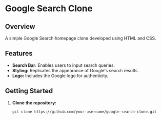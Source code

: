 # Google Search Clone

## Overview

A simple Google Search homepage clone developed using HTML and CSS.

## Features

- **Search Bar:** Enables users to input search queries.
- **Styling:** Replicates the appearance of Google's search results.
- **Logo:** Includes the Google logo for authenticity.

## Getting Started

1. **Clone the repository:**
   ```bash
   git clone https://github.com/your-username/google-search-clone.git
